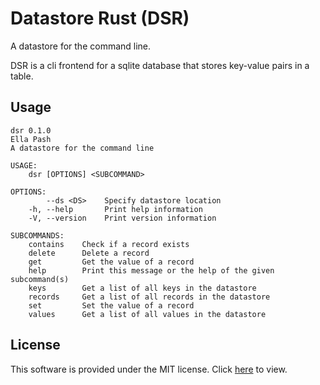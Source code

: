 # Datastore Rust (DSR)
A datastore for the command line.

DSR is a cli frontend for a sqlite database that stores key-value pairs in a table. 

## Usage
```
dsr 0.1.0
Ella Pash
A datastore for the command line

USAGE:
    dsr [OPTIONS] <SUBCOMMAND>

OPTIONS:
        --ds <DS>    Specify datastore location
    -h, --help       Print help information
    -V, --version    Print version information

SUBCOMMANDS:
    contains    Check if a record exists
    delete      Delete a record
    get         Get the value of a record
    help        Print this message or the help of the given subcommand(s)
    keys        Get a list of all keys in the datastore
    records     Get a list of all records in the datastore
    set         Set the value of a record
    values      Get a list of all values in the datastore
```

## License
This software is provided under the MIT license. Click [here](LICENSE) to view.

